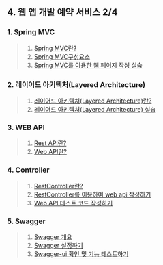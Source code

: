 ## 4. 웹 앱 개발 예약 서비스 2/4
### 1. Spring MVC
> 1. [Spring MVC란?](https://github.com/LAH1203/Study_JavaSpring/blob/main/lah1203/4.%20%EC%9B%B9%20%EC%95%B1%20%EA%B0%9C%EB%B0%9C%20%EC%98%88%EC%95%BD%20%EC%84%9C%EB%B9%84%EC%8A%A4%20-%202/1-1.md)
> 2. [Spring MVC구성요소](https://github.com/LAH1203/Study_JavaSpring/blob/main/lah1203/4.%20%EC%9B%B9%20%EC%95%B1%20%EA%B0%9C%EB%B0%9C%20%EC%98%88%EC%95%BD%20%EC%84%9C%EB%B9%84%EC%8A%A4%20-%202/1-2.md)
> 3. [Spring MVC를 이용한 웹 페이지 작성 실습](https://github.com/LAH1203/Study_JavaSpring/blob/main/lah1203/4.%20%EC%9B%B9%20%EC%95%B1%20%EA%B0%9C%EB%B0%9C%20%EC%98%88%EC%95%BD%20%EC%84%9C%EB%B9%84%EC%8A%A4%20-%202/1-3.md)
### 2. 레이어드 아키텍처(Layered Architecture)
> 1. [레이어드 아키텍처(Layered Architecture)란?](https://github.com/LAH1203/Study_JavaSpring/blob/main/lah1203/4.%20%EC%9B%B9%20%EC%95%B1%20%EA%B0%9C%EB%B0%9C%20%EC%98%88%EC%95%BD%20%EC%84%9C%EB%B9%84%EC%8A%A4%20-%202/2-1.md)
> 2. [레이어드 아키텍처(Layered Architecture) 실습](https://github.com/LAH1203/Study_JavaSpring/blob/main/lah1203/4.%20%EC%9B%B9%20%EC%95%B1%20%EA%B0%9C%EB%B0%9C%20%EC%98%88%EC%95%BD%20%EC%84%9C%EB%B9%84%EC%8A%A4%20-%202/2-2.md)
### 3. WEB API
> 1. [Rest API란?](https://github.com/LAH1203/Study_JavaSpring/blob/main/lah1203/4.%20%EC%9B%B9%20%EC%95%B1%20%EA%B0%9C%EB%B0%9C%20%EC%98%88%EC%95%BD%20%EC%84%9C%EB%B9%84%EC%8A%A4%20-%202/3-1.md)
> 2. [Web API란?](https://github.com/LAH1203/Study_JavaSpring/blob/main/lah1203/4.%20%EC%9B%B9%20%EC%95%B1%20%EA%B0%9C%EB%B0%9C%20%EC%98%88%EC%95%BD%20%EC%84%9C%EB%B9%84%EC%8A%A4%20-%202/3-2.md)
### 4. Controller
> 1. [RestController란?](https://github.com/LAH1203/Study_JavaSpring/blob/main/lah1203/4.%20%EC%9B%B9%20%EC%95%B1%20%EA%B0%9C%EB%B0%9C%20%EC%98%88%EC%95%BD%20%EC%84%9C%EB%B9%84%EC%8A%A4%20-%202/4-1.md)
> 2. [RestController를 이용하여 web api 작성하기](https://github.com/LAH1203/Study_JavaSpring/blob/main/lah1203/4.%20%EC%9B%B9%20%EC%95%B1%20%EA%B0%9C%EB%B0%9C%20%EC%98%88%EC%95%BD%20%EC%84%9C%EB%B9%84%EC%8A%A4%20-%202/4-2.md)
> 3. [Web API 테스트 코드 작성하기](https://github.com/LAH1203/Study_JavaSpring/blob/main/lah1203/4.%20%EC%9B%B9%20%EC%95%B1%20%EA%B0%9C%EB%B0%9C%20%EC%98%88%EC%95%BD%20%EC%84%9C%EB%B9%84%EC%8A%A4%20-%202/4-3.md)
### 5. Swagger
> 1. [Swagger 개요](https://github.com/LAH1203/Study_JavaSpring/blob/main/lah1203/4.%20%EC%9B%B9%20%EC%95%B1%20%EA%B0%9C%EB%B0%9C%20%EC%98%88%EC%95%BD%20%EC%84%9C%EB%B9%84%EC%8A%A4%20-%202/5-1.md)
> 2. [Swagger 설정하기](https://github.com/LAH1203/Study_JavaSpring/blob/main/lah1203/4.%20%EC%9B%B9%20%EC%95%B1%20%EA%B0%9C%EB%B0%9C%20%EC%98%88%EC%95%BD%20%EC%84%9C%EB%B9%84%EC%8A%A4%20-%202/5-2.md)
> 3. [Swagger-ui 확인 및 기능 테스트하기](https://github.com/LAH1203/Study_JavaSpring/blob/main/lah1203/4.%20%EC%9B%B9%20%EC%95%B1%20%EA%B0%9C%EB%B0%9C%20%EC%98%88%EC%95%BD%20%EC%84%9C%EB%B9%84%EC%8A%A4%20-%202/5-3.md)
